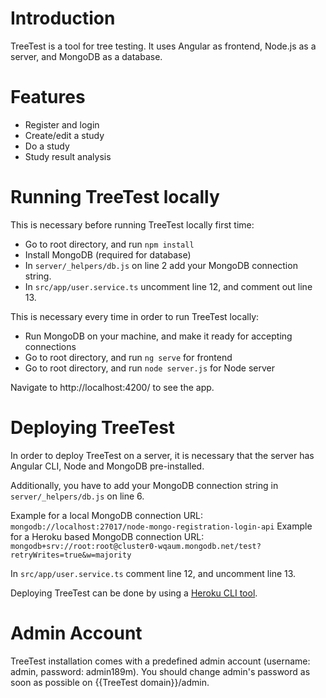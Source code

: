 # Introduction

TreeTest is a tool for tree testing. It uses Angular as frontend, Node.js
as a server, and MongoDB as a database.

# Features
- Register and login
- Create/edit a study
- Do a study
- Study result analysis

# Running TreeTest locally

This is necessary before running TreeTest locally first time:

- Go to root directory, and run ```npm install```
- Install MongoDB (required for database)
- In ```server/_helpers/db.js``` on line 2 add your MongoDB connection string.
- In ```src/app/user.service.ts``` uncomment line 12, and comment out line 13.

This is necessary every time in order to run TreeTest locally:

- Run MongoDB on your machine, and make it ready for accepting connections
- Go to root directory, and run ```ng serve``` for frontend
- Go to root directory, and run ```node server.js``` for Node server

Navigate to http://localhost:4200/ to see the app.

# Deploying TreeTest

In order to deploy TreeTest on a server, it is necessary that the server has Angular CLI, Node and MongoDB pre-installed. 

Additionally, you have to add your MongoDB connection string in ```server/_helpers/db.js``` on line 6. 

Example for a local MongoDB connection URL: ```mongodb://localhost:27017/node-mongo-registration-login-api```
Example for a Heroku based MongoDB connection URL: ```mongodb+srv://root:root@cluster0-wqaum.mongodb.net/test?retryWrites=true&w=majority```

 In ```src/app/user.service.ts``` comment line 12, and uncomment line 13.

Deploying TreeTest can be done by using a [Heroku CLI tool](https://github.com/adam-p/markdown-here/wiki/Markdown-Cheatsheet).

# Admin Account

TreeTest installation comes with a predefined admin account (username: admin, password: admin189m). You should change admin's password as soon as possible on {{TreeTest domain}}/admin.